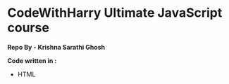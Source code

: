 # CodeWithHarry Ultimate JavaScript course

**Repo By - Krishna Sarathi Ghosh**

**Code written in :**
<ul>
  <li>HTML</li>
</ul>


